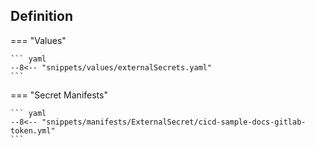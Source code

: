 ## Definition

=== "Values"

    ``` yaml
    --8<-- "snippets/values/externalSecrets.yaml"
    ```

=== "Secret Manifests"

    ``` yaml
    --8<-- "snippets/manifests/ExternalSecret/cicd-sample-docs-gitlab-token.yml"
    ```

